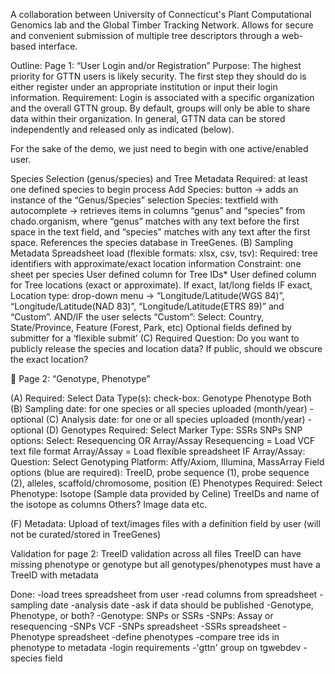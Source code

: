 A collaboration between University of Connecticut's Plant Computational Genomics
lab and the Global Timber Tracking Network. Allows for secure and convenient 
submission of multiple tree descriptors through a web-based interface.

Outline:
Page 1: “User Login and/or Registration”
Purpose:  The highest priority for GTTN users is likely security. The first step they should do is either register under an appropriate institution or input their login information.
Requirement: Login is associated with a specific organization and the overall GTTN group.  By default, groups will only be able to share data within their organization.  In general, GTTN data can be stored independently and released only as indicated (below).

For the sake of the demo, we just need to begin with one active/enabled user.

Species Selection (genus/species) and Tree Metadata
Required: at least one defined species to begin process
Add Species: button → adds an instance of the “Genus/Species” selection
Species: textfield with autocomplete → retrieves items in columns “genus” and “species” from chado.organism, where “genus” matches with any text before the first space in the text field, and “species” matches with any text after the first space.  References the species database in TreeGenes.
(B) Sampling Metadata Spreadsheet load (flexible formats: xlsx, csv, tsv):
Required: tree identifiers with approximate/exact location information
Constraint: one sheet per species
User defined column for Tree IDs*
User defined column for Tree locations (exact or approximate).  If exact, lat/long fields
IF exact, Location type: drop-down menu → “Longitude/Latitude(WGS 84)”, “Longitude/Latitude(NAD 83)”, “Longitude/Latitude(ETRS 89)” and “Custom”.
AND/IF the user selects “Custom”:
Select: Country, State/Province, Feature (Forest, Park, etc)
Optional fields defined by submitter for a ‘flexible submit’
(C) Required Question: Do you want to publicly release the species and location 
      data?
If public, should we obscure the exact location?





Page 2: “Genotype, Phenotype”

(A) Required: Select Data Type(s): check-box:
Genotype
Phenotype
Both
(B) Sampling date: for one species or all species uploaded (month/year) - optional
(C) Analysis date: for one or all species uploaded (month/year) - optional
(D) Genotypes
Required: Select Marker Type: SSRs SNPs
SNP options:
Select: Resequencing OR Array/Assay
Resequencing = Load VCF text file format
Array/Assay = Load flexible spreadsheet
IF Array/Assay: Question: Select Genotyping Platform: Affy/Axiom, Illumina, MassArray
Field options (blue are required): TreeID, probe sequence (1), probe sequence (2), alleles, scaffold/chromosome, position
(E) Phenotypes
Required: Select Phenotype:
Isotope (Sample data provided by Celine)
TreeIDs and name of the isotope as columns
Others? Image data etc.

(F) Metadata: Upload of text/images files with a definition field by user (will not be curated/stored in TreeGenes)


Validation for page 2:
TreeID validation across all files
TreeID can have missing phenotype or genotype but all genotypes/phenotypes must have a TreeID with metadata



Done:
    -load trees spreadsheet from user
    -read columns from spreadsheet
    -sampling date
    -analysis date
    -ask if data should be published
    -Genotype, Phenotype, or both?
    -Genotype: SNPs or SSRs
    -SNPs: Assay or resequencing
    -SNPs VCF
    -SNPs spreadsheet
    -SSRs spreadsheet
    -Phenotype spreadsheet
    -define phenotypes
    -compare tree ids in phenotype to metadata
    -login requirements
    -'gttn' group on tgwebdev
    -species field
